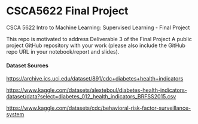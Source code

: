 # CSCA5622 Final Project
CSCA 5622 Intro to Machine Learning: Supervised Learning - Final Project

This repo is motivated to address Deliverable 3 of the Final Project
A public project GitHub repository with your work (please also include the GitHub repo URL in your notebook/report and slides). 


#### Dataset Sources
https://archive.ics.uci.edu/dataset/891/cdc+diabetes+health+indicators

https://www.kaggle.com/datasets/alexteboul/diabetes-health-indicators-dataset/data?select=diabetes_012_health_indicators_BRFSS2015.csv

https://www.kaggle.com/datasets/cdc/behavioral-risk-factor-surveillance-system
